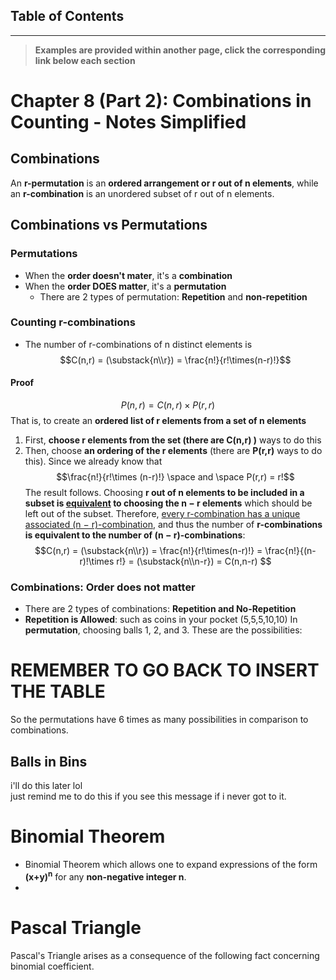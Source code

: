 ## Table of Contents

***
> **Examples are provided within another page, click the corresponding link below each section**
# Chapter 8 (Part 2): Combinations in Counting - Notes Simplified
## Combinations
An **r-permutation** is an **ordered arrangement or r out of n elements**, while an **r-combination** is an unordered subset of r out of n elements.
## Combinations vs Permutations
### Permutations
- When the **order doesn't mater**, it's a **combination**
- When the **order DOES matter**, it's a **permutation**
	- There are 2 types of permutation: **Repetition** and **non-repetition**
### Counting r-combinations
- The number of r-combinations of n distinct elements is
$$C(n,r) = (\substack{n\\r}) = \frac{n!}{r!\times(n-r)!}$$
#### Proof
$$P(n,r) = C(n,r)\times P(r,r)$$That is, to create an **ordered list of r elements from a set of n elements**
1) First, **choose r elements from the set (there are C(n,r) )** ways to do this
2) Then, choose **an ordering of the r elements** (there are **P(r,r)** ways to do this). Since we already know that $$\frac{n!}{r!\times (n-r)!} \space and \space P(r,r) = r!$$The result follows.
Choosing **r out of n elements to be included in a subset is <u>equivalent</u> to choosing the n − r elements** which should be left out of the subset. Therefore, <u>every r-combination has a unique associated (n − r)-combination</u>, and thus the number of **r-combinations is equivalent to the number of (n − r)-combinations**:
$$C(n,r) = (\substack{n\\r}) = \frac{n!}{r!\times(n-r)!} = \frac{n!}{(n-r)!\times r!} = (\substack{n\\n-r}) = C(n,n-r) $$
### Combinations: Order does not matter
- There are 2 types of combinations: **Repetition and No-Repetition**
- **Repetition is Allowed**: such as coins in your pocket (5,5,5,10,10)
In **permutation**, choosing balls 1, 2, and 3. These are the possibilities:
# REMEMBER TO GO BACK TO INSERT THE TABLE
So the permutations have 6 times as many possibilities in comparison to combinations.
## Balls in Bins
i'll do this later lol <br />
just remind me to do this if you see this message if i never got to it.

# Binomial Theorem
- Binomial Theorem which allows one to expand expressions of the form **(x+y)<sup>n</sup>** for any **non-negative integer n**.
- 
# Pascal Triangle
Pascal's Triangle arises as a consequence of the following fact concerning binomial coefficient.